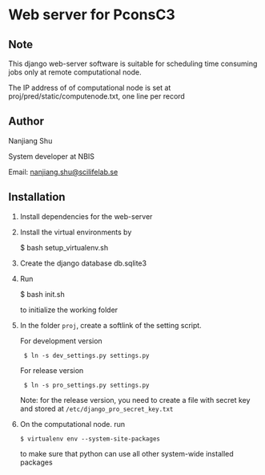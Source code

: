 # Web server for PconsC3

## Note

This django web-server software is suitable for scheduling time consuming
jobs only at remote computational node.

The IP address of of computational node is set at
proj/pred/static/computenode.txt, one line per record

## Author
Nanjiang Shu

System developer at NBIS

Email: nanjiang.shu@scilifelab.se

## Installation

1. Install dependencies for the web-server

2. Install the virtual environments by 

    $ bash setup_virtualenv.sh

3. Create the django database db.sqlite3

4. Run 

    $ bash init.sh

    to initialize the working folder

5. In the folder `proj`, create a softlink of the setting script.

    For development version

        $ ln -s dev_settings.py settings.py

    For release version

        $ ln -s pro_settings.py settings.py

    Note: for the release version, you need to create a file with secret key
    and stored at `/etc/django_pro_secret_key.txt`

6.  On the computational node. run 

        $ virtualenv env --system-site-packages

    to make sure that python can use all other system-wide installed packages


